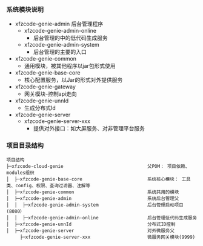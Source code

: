 ### 系统模块说明
- xfzcode-genie-admin 后台管理程序
    - xfzcode-genie-admin-online
      - 后台管理的中的低代码生成服务
    - xfzcode-genie-admin-system
      - 后台管理的主要的入口
- xfzcode-genie-common
  - 通用模块，被其他程序以jar包形式使用
- xfzcode-genie-base-core
  - 核心配置服务，以Jar的形式对外提供服务
- xfzcode-genie-gateway
  - 网关模块-控制api走向
- xfzcode-genie-unnId
  - 生成分布式Id
- xfzcode-genie-server
  - xfzcode-genie-server-xxx
    - 提供对外接口：如大屏服务、对非管理平台服务

### 项目目录结构

```
项目结构
├─xfzcode-cloud-genie                               父POM： 项目依赖、modules组织
│  ├─xfzcode-genie-base-core                        系统核心模块： 工具类、config、权限、查询过滤器、注解等
│  ├─xfzcode-genie-common                           系统共用的模块
│  ├─xfzcode-genie-admin                            系统后台管理父
│  │  ├─xfzcode-genie-admin-system                  后台管理启动项目(8080）
│  │  ├─xfzcode-genie-admin-online                  后台管理低代码生成服务
│  ├─xfzcode-genie-unnId                            分布式ID控制
│  ├─xfzcode-genie-server                           对外微服务父
     ├─xfzcode-genie-server-xxx                     微服务网关模块(9999)
```
